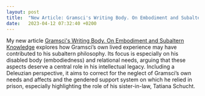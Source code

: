 ```yaml
---
layout: post
title:  "New Article: Gramsci's Writing Body. On Embodiment and Subaltern Knowledge"
date:   2023-04-12 07:32:40 +0200
---
```


My new article [Gramsci's Writing Body. On Embodiment and Subaltern Knowledge](https://www.tandfonline.com/doi/full/10.1080/1369801X.2023.2191861) explores how Gramsci’s own lived experience may have contributed to his subaltern philosophy. Its focus is especially on his disabled body (embodiedness) and relational needs, arguing that these aspects deserve a central role in his intellectual legacy. Including a Deleuzian perspective, it aims to correct for the neglect of Gramsci’s own needs and affects and the gendered support system on which he relied in prison, especially highlighting the role of his sister-in-law, Tatiana Schucht.
